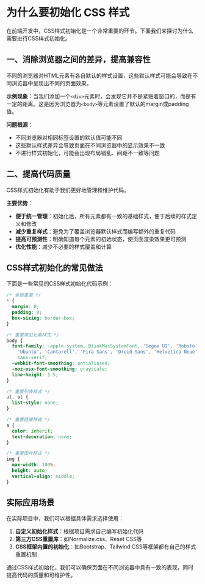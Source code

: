 # 为什么要初始化 CSS 样式

在前端开发中，CSS样式初始化是一个非常重要的环节。下面我们来探讨为什么需要进行CSS样式初始化。

## 一、消除浏览器之间的差异，提高兼容性

不同的浏览器对HTML元素有各自默认的样式设置，这些默认样式可能会导致在不同浏览器中呈现出不同的页面效果。

**示例现象**：当我们添加一个`<div>`元素时，会发现它并不是紧贴着窗口的，而是有一定的距离。这是因为浏览器为`<body>`等元素设置了默认的margin或padding值。

**问题根源**：
- 不同浏览器对相同标签设置的默认值可能不同
- 这些默认样式差异会导致页面在不同浏览器中的显示效果不一致
- 不进行样式初始化，可能会出现布局错乱、间距不一致等问题

## 二、提高代码质量

CSS样式初始化有助于我们更好地管理和维护代码。

**主要优势**：
- **便于统一管理**：初始化后，所有元素都有一致的基础样式，便于后续的样式定义和修改
- **减少重复样式**：避免为了覆盖浏览器默认样式而编写额外的重复代码
- **提高可预测性**：明确知道每个元素的初始状态，使页面渲染效果更可预测
- **优化性能**：减少不必要的样式覆盖和计算

## CSS样式初始化的常见做法

下面是一些常见的CSS样式初始化代码示例：

```css
/* 全局重置 */
* {
  margin: 0;
  padding: 0;
  box-sizing: border-box;
}

/* 重置常见元素样式 */
body {
  font-family: -apple-system, BlinkMacSystemFont, 'Segoe UI', 'Roboto', 'Oxygen',
    'Ubuntu', 'Cantarell', 'Fira Sans', 'Droid Sans', 'Helvetica Neue',
    sans-serif;
  -webkit-font-smoothing: antialiased;
  -moz-osx-font-smoothing: grayscale;
  line-height: 1.5;
}

/* 重置列表样式 */
ul, ol {
  list-style: none;
}

/* 重置链接样式 */
a {
  color: inherit;
  text-decoration: none;
}

/* 重置图片样式 */
img {
  max-width: 100%;
  height: auto;
  vertical-align: middle;
}
```

## 实际应用场景

在实际项目中，我们可以根据具体需求选择使用：

1. **自定义初始化样式**：根据项目需求自己编写初始化代码
2. **第三方CSS重置库**：如Normalize.css、Reset CSS等
3. **CSS框架内置的初始化**：如Bootstrap、Tailwind CSS等框架都有自己的样式重置机制

通过CSS样式初始化，我们可以确保页面在不同浏览器中具有一致的表现，同时提高代码的质量和可维护性。
